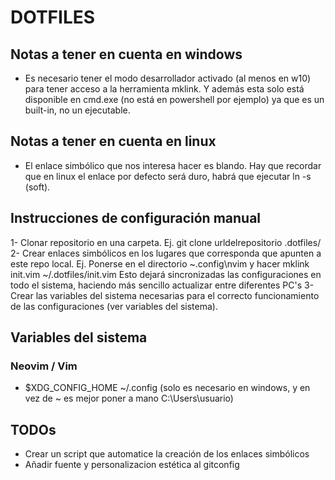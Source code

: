 # DOTFILES

## Notas a tener en cuenta en windows
 - Es necesario tener el modo desarrollador activado (al menos en w10) para tener acceso a la herramienta mklink. Y además esta solo está disponible en cmd.exe (no está en powershell por ejemplo) ya que es un built-in, no un ejecutable.

## Notas a tener en cuenta en linux
 - El enlace simbólico que nos interesa hacer es blando. Hay que recordar que en linux el enlace por defecto será duro, habrá que ejecutar ln -s  (soft).

## Instrucciones de configuración manual

 1- Clonar repositorio en una carpeta. Ej. git clone urldelrepositorio .dotfiles/
 2- Crear enlaces simbólicos en los lugares que corresponda que apunten a este repo local.
    Ej. Ponerse en el directorio ~\.config\nvim y hacer mklink init.vim ~/.dotfiles/init.vim
    Esto dejará sincronizadas las configuraciones en todo el sistema, haciendo más sencillo actualizar entre diferentes PC's
 3- Crear las variables del sistema necesarias para el correcto funcionamiento de las configuraciones (ver variables del sistema).

## Variables del sistema

### Neovim / Vim
 - $XDG_CONFIG_HOME  ~/.config   (solo es necesario en windows, y en vez de ~ es mejor poner a mano C:\Users\usuario)

## TODOs

 - Crear un script que automatice la creación de los enlaces simbólicos
 - Añadir fuente y personalizacion estética al gitconfig
